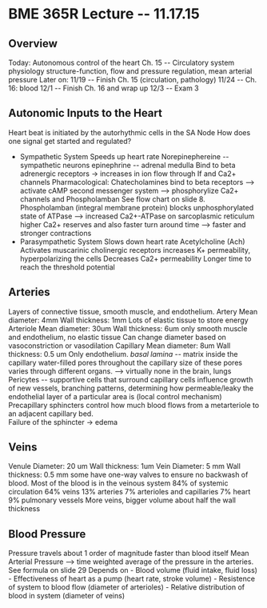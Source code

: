 BME 365R Lecture -- 11.17.15
============================

Overview
--
Today: Autonomous control of the heart
	   Ch. 15 -- Circulatory system physiology
			structure-function, flow and pressure regulation, mean arterial pressure
Later on:
	11/19 -- Finish Ch. 15 (circulation, pathology)
	11/24 -- Ch. 16: blood
	12/1  -- Finish Ch. 16 and wrap up
	12/3  -- Exam 3 

Autonomic Inputs to the Heart
--
Heart beat is initiated by the autorhythmic cells in the SA Node
How does one signal get started and regulated?

- Sympathetic System
	Speeds up heart rate
	Norepinephereine -- sympathetic neurons
	epinephrine -- adrenal medulla
	Bind to beta adrenergic receptors
		-> increases in ion flow through If and Ca2+ channels
	Pharmacological:
		Chatecholamines
			bind to beta receptors
			--> activate cAMP second messenger system
			--> phosphorylize Ca2+ channels and Phospholamban
			See flow chart on slide 8.
			Phospholamban (integral membrane protein)
				blocks unphosphorylated state of ATPase
				--> increased Ca2+-ATPase on sarcoplasmic reticulum
					higher Ca2+ reserves and also faster turn around time
					--> faster and stronger contractions
- Parasympathetic System
	Slows down heart rate
	Acetylcholine (Ach) 
	Activates muscarinic cholinergic receptors
	increases K+ permeability, hyperpolarizing the cells
	Decreases Ca2+ permeability
	Longer time to reach the threshold potential

Arteries
--
Layers of connective tissue, smooth muscle, and endothelium.
Artery
	Mean diameter: 4mm
	Wall thickness: 1mm
	Lots of elastic tissue to store energy
Arteriole
	Mean diameter: 30um
	Wall thickness: 6um
	only smooth muscle and endothelium, no elastic tissue
	Can change diameter based on vasoconstriction or vasodilation
Capillary
	Mean diameter: 8um
	Wall thickness: 0.5 um
	Only endothelium. 
	*basal lamina* -- matrix inside the capillary
	water-filled pores throughout the capillary
	size of these pores varies through different organs.
		--> virtually none in the brain, lungs
	Pericytes -- supportive cells that surround capillary cells
		influence growth of new vessels, branching patterns, determining how permeable/leaky
		the endothelial layer of a particular area is (local control mechanism)		
Precapillary sphincters control how much blood flows from a metarteriole to an adjacent
	capillary bed.	
	Failure of the sphincter -> edema

Veins
--
Venule
	Diameter: 20 um
	Wall thickness: 1um
Vein
	Diameter: 5 mm
	Wall thickness: 0.5 mm
	some have one-way valves to ensure no backwash of blood.
Most of the blood is in the veinous system
	84% of systemic circulation
		64% veins
		13% arteries
		7% arterioles and capillaries
	7% heart
	9% pulmonary vessels
More veins, bigger volume
	about half the wall thickness

Blood Pressure
--
Pressure travels about 1 order of magnitude faster than blood itself
Mean Arterial Pressure --> time weighted average of the pressure in the arteries.
	See formula on slide 29
Depends on 
	- Blood volume (fluid intake, fluid loss)
	- Effectiveness of heart as a pump (heart rate, stroke volume)
	- Resistence of system to blood flow (diameter of arterioles)
	- Relative distribution of blood in system (diameter of veins)
